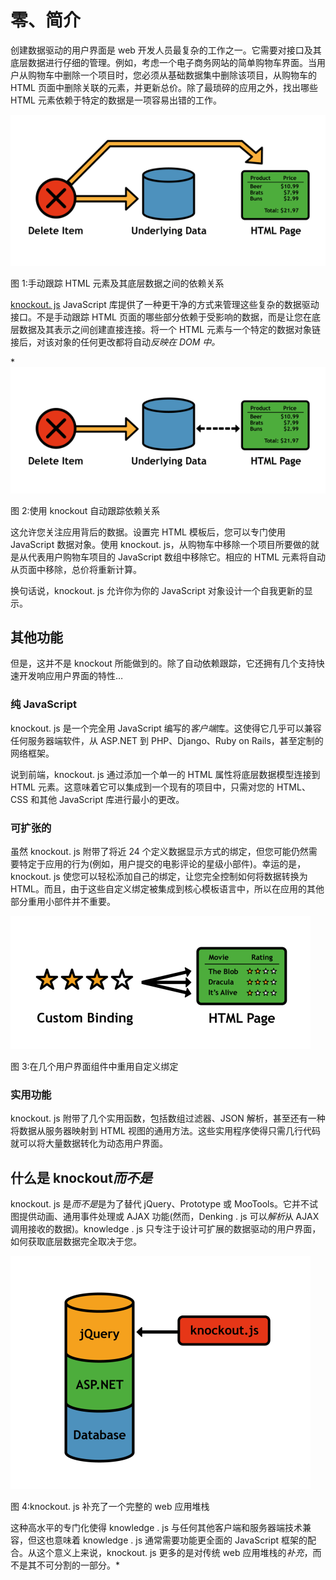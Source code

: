 # 零、简介

创建数据驱动的用户界面是 web 开发人员最复杂的工作之一。它需要对接口及其底层数据进行仔细的管理。例如，考虑一个电子商务网站的简单购物车界面。当用户从购物车中删除一个项目时，您必须从基础数据集中删除该项目，从购物车的 HTML 页面中删除关联的元素，并更新总价。除了最琐碎的应用之外，找出哪些 HTML 元素依赖于特定的数据是一项容易出错的工作。

![](img/image001.png)

图 1:手动跟踪 HTML 元素及其底层数据之间的依赖关系

[knockout. js](http://knockoutjs.com/) JavaScript 库提供了一种更干净的方式来管理这些复杂的数据驱动接口。不是手动跟踪 HTML 页面的哪些部分依赖于受影响的数据，而是让您在底层数据及其表示之间创建直接连接。将一个 HTML 元素与一个特定的数据对象链接后，对该对象的任何更改都将自动*反映在 DOM 中。*

 *![](img/image002.png)

图 2:使用 knockout 自动跟踪依赖关系

这允许您关注应用背后的数据。设置完 HTML 模板后，您可以专门使用 JavaScript 数据对象。使用 knockout. js，从购物车中移除一个项目所要做的就是从代表用户购物车项目的 JavaScript 数组中移除它。相应的 HTML 元素将自动从页面中移除，总价将重新计算。

换句话说，knockout. js 允许你为你的 JavaScript 对象设计一个自我更新的显示。

## 其他功能

但是，这并不是 knockout 所能做到的。除了自动依赖跟踪，它还拥有几个支持快速开发响应用户界面的特性…

### 纯 JavaScript

knockout. js 是一个完全用 JavaScript 编写的*客户端*库。这使得它几乎可以兼容任何服务器端软件，从 ASP.NET 到 PHP、Django、Ruby on Rails，甚至定制的网络框架。

说到前端，knockout. js 通过添加一个单一的 HTML 属性将底层数据模型连接到 HTML 元素。这意味着它可以集成到一个现有的项目中，只需对您的 HTML、CSS 和其他 JavaScript 库进行最小的更改。

### 可扩张的

虽然 knockout. js 附带了将近 24 个定义数据显示方式的绑定，但您可能仍然需要特定于应用的行为(例如，用户提交的电影评论的星级小部件)。幸运的是，knockout. js 使您可以轻松添加自己的绑定，让您完全控制如何将数据转换为 HTML。而且，由于这些自定义绑定被集成到核心模板语言中，所以在应用的其他部分重用小部件并不重要。

![](img/image003.png)

图 3:在几个用户界面组件中重用自定义绑定

### 实用功能

knockout. js 附带了几个实用函数，包括数组过滤器、JSON 解析，甚至还有一种将数据从服务器映射到 HTML 视图的通用方法。这些实用程序使得只需几行代码就可以将大量数据转化为动态用户界面。

## 什么是 knockout*而不是*

knockout. js 是*而不是*是为了替代 jQuery、Prototype 或 MooTools。它并不试图提供动画、通用事件处理或 AJAX 功能(然而，Denking . js 可以*解析*从 AJAX 调用接收的数据)。knowledge . js 只专注于设计可扩展的数据驱动的用户界面，如何获取底层数据完全取决于您。

![](img/image004.png)

图 4:knockout. js 补充了一个完整的 web 应用堆栈

这种高水平的专门化使得 knowledge . js 与任何其他客户端和服务器端技术兼容，但这也意味着 knowledge . js 通常需要功能更全面的 JavaScript 框架的配合。从这个意义上来说，knockout. js 更多的是对传统 web 应用堆栈的*补充*，而不是其不可分割的一部分。*